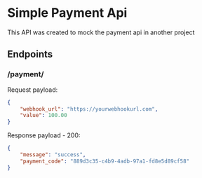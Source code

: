 # Simple Payment Api

This API was created to mock the payment api in another project

## Endpoints

### /payment/

Request payload:

```json
{
	"webhook_url": "https://yourwebhookurl.com",
	"value": 100.00
}
```

Response payload - 200:

```json
{
	"message": "success",
	"payment_code": "889d3c35-c4b9-4adb-97a1-fd8e5d89cf58"
}
```